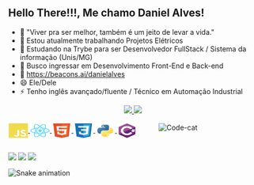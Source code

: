 ## Hello There!!!, Me chamo Daniel Alves!

- 🚀 "Viver pra ser melhor, também é um jeito de levar a vida."
- 🔭 Estou atualmente trabalhando Projetos Elétricos
- 🌱 Estudando na Trybe para ser Desenvolvedor FullStack / Sistema da informação (Unis/MG)
- 👯 Busco ingressar em Desenvolvimento Front-End e Back-end
- 📩 https://beacons.ai/danielalves
- 😄 Ele/Dele
- ⚡ Tenho inglês avançado/fluente / Técnico em Automação Industrial

<div align="center">
  <a href="https://beacons.ai/danielalves">
  <img height="180em" src="https://github-readme-stats.vercel.app/api?username=DanielAlvesDev&show_icons=true&theme=highcontrast&include_all_commits=true&count_private=true"/>
  <img height="180em" src="https://github-readme-stats.vercel.app/api/top-langs/?username=DanielAlvesDev&layout=compact&langs_count=7&theme=highcontrast"/>
</div>
<div style="display: inline_block"><br>
  <img align="center" alt="Daniel-Js" height="30" width="40" src="https://raw.githubusercontent.com/devicons/devicon/master/icons/javascript/javascript-plain.svg">
  <img align="center" alt="Daniel-React" height="30" width="40" src="https://raw.githubusercontent.com/devicons/devicon/master/icons/react/react-original.svg">
  <img align="center" alt="Rafa-HTML" height="30" width="40" src="https://raw.githubusercontent.com/devicons/devicon/master/icons/html5/html5-original.svg">
  <img align="center" alt="Rafa-CSS" height="30" width="40" src="https://raw.githubusercontent.com/devicons/devicon/master/icons/css3/css3-original.svg">
  <img align="center" alt="Rafa-Python" height="30" width="40" src="https://raw.githubusercontent.com/devicons/devicon/master/icons/python/python-original.svg">
  <img align="center" alt="Rafa-Csharp" height="30" width="40" src="https://raw.githubusercontent.com/devicons/devicon/master/icons/csharp/csharp-original.svg">
  <img align="right" alt="Code-cat" height="200" width="200' style="border-radius:50px;" src="https://i.gifer.com/origin/ff/ff88888459f390b30438e162769be571_w200.webp">
</div>

##

<div> 
 
  <a href="https://instagram.com/madness_d" target="_blank"><img src="https://img.shields.io/badge/-Instagram-%23E4405F?style=for-the-badge&logo=instagram&logoColor=white" target="_blank"></a>
  <a href = "alvesferreira12@gmail.com"><img src="https://img.shields.io/badge/-Gmail-%23333?style=for-the-badge&logo=gmail&logoColor=white" target="_blank"></a>
  <a href="https://www.linkedin.com/in/daniel-alves-359a1612b/" target="_blank"><img src="https://img.shields.io/badge/-LinkedIn-%230077B5?style=for-the-badge&logo=linkedin&logoColor=white" target="_blank"></a> 
  
  
  ![Snake animation](https://github.com/DanielAlvesDev/DanielAlvesDev/blob/output/github-contribution-grid-snake.svg)
 
</div>

 
